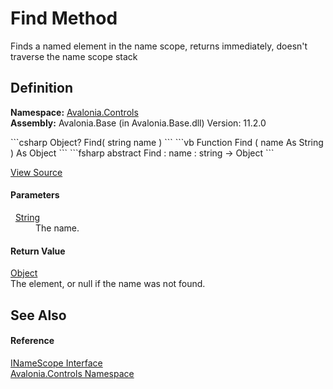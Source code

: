 # Find Method


Finds a named element in the name scope, returns immediately, doesn't traverse the name scope stack



## Definition
**Namespace:** <a href="N_Avalonia_Controls">Avalonia.Controls</a>  
**Assembly:** Avalonia.Base (in Avalonia.Base.dll) Version: 11.2.0

<Tabs groupId="api-code-preview">
<TabItem value="csharp" label="C#">
```csharp
Object? Find(
	string name
)
```
</TabItem>
<TabItem value="vb" label="VB">
```vb
Function Find ( 
	name As String
) As Object
```
</TabItem>
<TabItem value="fsharp" label="F#">
```fsharp
abstract Find : 
        name : string -> Object 
```
</TabItem>
</Tabs>



<a href="https://github.com/AvaloniaUI/Avalonia/tree/master/src/Avalonia.Base/Controls/INameScope.cs" title="View the source code">View Source</a>



#### Parameters
<dl><dt>  <a href="https://learn.microsoft.com/dotnet/api/system.string" target="_blank" rel="noopener noreferrer">String</a></dt><dd>The name.</dd></dl>

#### Return Value
<a href="https://learn.microsoft.com/dotnet/api/system.object" target="_blank" rel="noopener noreferrer">Object</a>  
The element, or null if the name was not found.

## See Also


#### Reference
<a href="T_Avalonia_Controls_INameScope">INameScope Interface</a>  
<a href="N_Avalonia_Controls">Avalonia.Controls Namespace</a>  

